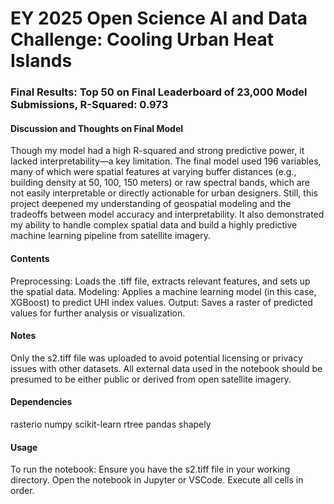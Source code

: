 # EY 2025 Open Science AI and Data Challenge: Cooling Urban Heat Islands

### Final Results: Top 50 on Final Leaderboard of 23,000 Model Submissions, R-Squared: 0.973

#### Discussion and Thoughts on Final Model
Though my model had a high R-squared and strong predictive power, it lacked interpretability—a key limitation. The final model used 196 variables, many of which were spatial features at varying buffer distances (e.g., building density at 50, 100, 150 meters) or raw spectral bands, which are not easily interpretable or directly actionable for urban designers. Still, this project deepened my understanding of geospatial modeling and the tradeoffs between model accuracy and interpretability. It also demonstrated my ability to handle complex spatial data and build a highly predictive machine learning pipeline from satellite imagery. 

#### Contents
Preprocessing: Loads the .tiff file, extracts relevant features, and sets up the spatial data.
Modeling: Applies a machine learning model (in this case, XGBoost) to predict UHI index values.
Output: Saves a raster of predicted values for further analysis or visualization.

#### Notes
Only the s2.tiff file was uploaded to avoid potential licensing or privacy issues with other datasets. All external data used in the notebook should be presumed to be either public or derived from open satellite imagery.

#### Dependencies
rasterio
numpy
scikit-learn
rtree
pandas
shapely

#### Usage
To run the notebook:
Ensure you have the s2.tiff file in your working directory.
Open the notebook in Jupyter or VSCode.
Execute all cells in order.

